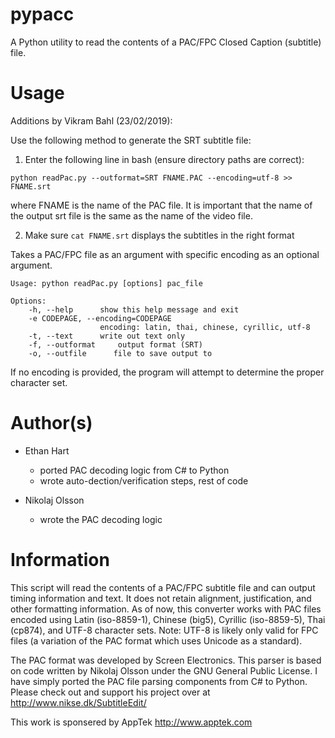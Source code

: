 pypacc
======

A Python utility to read the contents of a PAC/FPC Closed Caption (subtitle) file.


Usage
=====

Additions by Vikram Bahl (23/02/2019):

Use the following method to generate the SRT subtitle file:

1) Enter the following line in bash (ensure directory paths are correct):
  
  ```
  python readPac.py --outformat=SRT FNAME.PAC --encoding=utf-8 >> FNAME.srt

  ```

  where FNAME is the name of the PAC file. It is important that the name of
  the output srt file is the same as  the name of the video file.

2) Make sure ```cat FNAME.srt``` displays the subtitles in the right format

Takes a PAC/FPC file as an argument with specific encoding as an optional argument.

```
Usage: python readPac.py [options] pac_file

Options:
    -h, --help      show this help message and exit
    -e CODEPAGE, --encoding=CODEPAGE
                    encoding: latin, thai, chinese, cyrillic, utf-8
    -t, --text      write out text only
    -f, --outformat     output format (SRT)
    -o, --outfile      file to save output to
```

If no encoding is provided, the program will attempt to determine the proper
character set.


Author(s)
=========

- Ethan Hart
    - ported PAC decoding logic from C# to Python
    - wrote auto-dection/verification steps, rest of code

- Nikolaj Olsson
    - wrote the PAC decoding logic


Information
===========

This script will read the contents of a PAC/FPC subtitle file and can output
timing information and text. It does not retain alignment, justification, and
other formatting information. As of now, this converter works with PAC files
encoded using Latin (iso-8859-1), Chinese (big5), Cyrillic (iso-8859-5), Thai
(cp874), and UTF-8 character sets. Note: UTF-8 is likely only valid for FPC
files (a variation of the PAC format which uses Unicode as a standard).

The PAC format was developed by Screen Electronics.
This parser is based on code written by Nikolaj Olsson under the GNU General
Public License. I have simply ported the PAC file parsing components from C#
to Python. Please check out and support his project over at
http://www.nikse.dk/SubtitleEdit/

This work is sponsered by AppTek http://www.apptek.com
